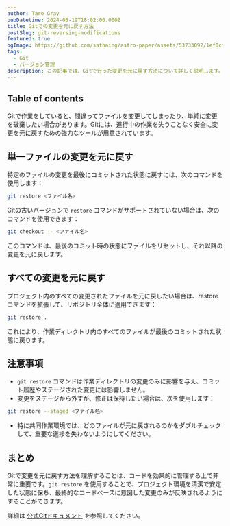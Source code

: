 ```yaml
---
author: Taro Gray
pubDatetime: 2024-05-19T18:02:00.000Z
title: Gitでの変更を元に戻す方法
postSlug: git-reversing-modifications
featured: true
ogImage: https://github.com/satnaing/astro-paper/assets/53733092/1ef0cf03-8137-4d67-ac81-84a032119e3a
tags:
  - Git
  - バージョン管理
description: この記事では、Gitで行った変更を元に戻す方法について詳しく説明します。開発過程で変更を安全に元の状態に戻す必要がある開発者向けのガイドを提供します。
---
```


## Table of contents

Gitで作業をしていると、間違ってファイルを変更してしまったり、単純に変更を破棄したい場合があります。Gitには、進行中の作業を失うことなく安全に変更を元に戻すための強力なツールが用意されています。

## 単一ファイルの変更を元に戻す

特定のファイルの変更を最後にコミットされた状態に戻すには、次のコマンドを使用します：

```bash
git restore <ファイル名>
```

Gitの古いバージョンで `restore` コマンドがサポートされていない場合は、次のコマンドを使用できます：

```bash
git checkout -- <ファイル名>
```

このコマンドは、最後のコミット時の状態にファイルをリセットし、それ以降の変更を元に戻します。

## すべての変更を元に戻す

プロジェクト内のすべての変更されたファイルを元に戻したい場合は、restore コマンドを拡張して、リポジトリ全体に適用できます：

```bash
git restore .
```

これにより、作業ディレクトリ内のすべてのファイルが最後のコミットされた状態に戻ります。

## 注意事項

- `git restore` コマンドは作業ディレクトリの変更のみに影響を与え、コミット履歴やステージされた変更には影響しません。
- 変更をステージから外すが、修正は保持したい場合は、次を使用します：

```bash
git restore --staged <ファイル名>
```

- 特に共同作業環境では、どのファイルが元に戻されるのかをダブルチェックして、重要な進捗を失わないようにしてください。

## まとめ

Gitで変更を元に戻す方法を理解することは、コードを効果的に管理する上で非常に重要です。`git restore` を使用することで、プロジェクト環境を清潔で安定した状態に保ち、最終的なコードベースに意図した変更のみが反映されるようにすることができます。

詳細は [公式Gitドキュメント](https://git-scm.com/docs/git-restore) を参照してください。
